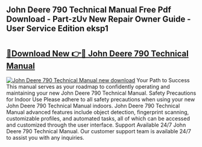 ## John Deere 790 Technical Manual Free Pdf Download - Part-zUv New Repair Owner Guide - User Service Edition eksp1

# <h2><a href="http://bc95209.oget.top/?id=John+Deere+790+Technical+Manual">🔗Download New 👉🔴 John Deere 790 Technical Manual</a></h2>

[![John Deere 790 Technical Manual new download](https://i.imgur.com/5g1atiW.png)](http://bc95209.oget.top/?id=John+Deere+790+Technical+Manual)
Your Path to Success This manual serves as your roadmap to confidently operating and maintaining your new John Deere 790 Technical Manual. Safety Precautions for Indoor Use Please adhere to all safety precautions when using your new John Deere 790 Technical Manual indoors. John Deere 790 Technical Manual advanced features include object detection, fingerprint scanning, customizable profiles, and automated tasks, all of which can be accessed and customized through the user interface. Support Available 24/7 John Deere 790 Technical Manual. Our customer support team is available 24/7 to assist you with any inquiries.
